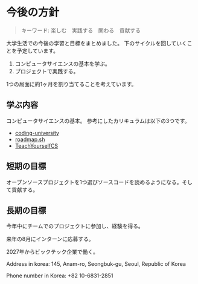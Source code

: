 # 今後の方針

>キーワード: 楽しむ　実践する　関わる　貢献する

大学生活での今後の学習と目標をまとめました。
下のサイクルを回していくことを予定しています。

1. コンピュータサイエンスの基本を学ぶ。
2. プロジェクトで実践する。

1つの局面に約1ヶ月を割り当てることを考えています。

## 学ぶ内容

コンピュータサイエンスの基本。
参考にしたカリキュラムは以下の3つです。

- [coding-university](https://github.com/jwasham/coding-interview-university?tab=readme-ov-file#interview-prep-books)
- [roadmap.sh](https://roadmap.sh/get-started)
- [TeachYourselfCS](https://github.com/ralphplumley/TeachYourselfCS-JP/blob/main/%E6%97%A5%E6%9C%AC%E8%AA%9E.md)

## 短期の目標

オープンソースプロジェクトを1つ選びソースコードを読めるようになる。そして貢献する。

## 長期の目標

今年中にチームでのプロジェクトに参加し、経験を得る。

来年の8月にインターンに応募する。

2027年からビックテック企業で働く。

Address in korea:
145, Anam-ro, Seongbuk-gu, Seoul, Republic of Korea

Phone number in Korea:
+82 10-6831-2851
